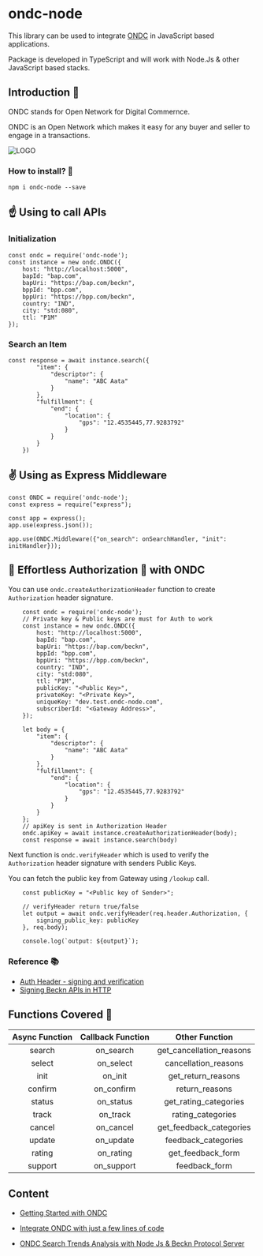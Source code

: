# ondc-node

This library can be used to integrate [ONDC](http://ondc.org/) in JavaScript based applications.

Package is developed in TypeScript and will work with Node.Js & other JavaScript based stacks.

## Introduction 👋

ONDC stands for Open Network for Digital Commernce. 

ONDC is an Open Network which makes it easy for any buyer and seller to engage in a transactions.

![LOGO](https://ondc.org/image/logo.png)

### How to install? 👀

`npm i ondc-node --save`

## ☝️ Using to call APIs

### Initialization

```JS
const ondc = require('ondc-node');
const instance = new ondc.ONDC({
    host: "http://localhost:5000",
    bapId: "bap.com",
    bapUri: "https://bap.com/beckn",
    bppId: "bpp.com",
    bppUri: "https://bpp.com/beckn",
    country: "IND",
    city: "std:080",
    ttl: "P1M"
});
```

### Search an Item

```JS
const response = await instance.search({
        "item": {
            "descriptor": {
                "name": "ABC Aata"
            }
        },
        "fulfillment": {
            "end": {
                "location": {
                    "gps": "12.4535445,77.9283792"
                }
            }
        }
    })
```

## ✌️ Using as Express Middleware

```JS
const ONDC = require('ondc-node');
const express = require("express");

const app = express();
app.use(express.json());

app.use(ONDC.Middleware({"on_search": onSearchHandler, "init": initHandler}));
```

## 🤩 Effortless Authorization 🔐 with ONDC

You can use ```ondc.createAuthorizationHeader``` function to create ```Authorization``` header signature.

```JS
    const ondc = require('ondc-node');
    // Private key & Public keys are must for Auth to work
    const instance = new ondc.ONDC({
        host: "http://localhost:5000",
        bapId: "bap.com",
        bapUri: "https://bap.com/beckn",
        bppId: "bpp.com",
        bppUri: "https://bpp.com/beckn",
        country: "IND",
        city: "std:080",
        ttl: "P1M",
        publicKey: "<Public Key>",
        privateKey: "<Private Key>",
        uniqueKey: "dev.test.ondc-node.com",
        subscriberId: "<Gateway Address>",
    });

    let body = {
        "item": {
            "descriptor": {
                "name": "ABC Aata"
            }
        },
        "fulfillment": {
            "end": {
                "location": {
                    "gps": "12.4535445,77.9283792"
                }
            }
        }
    };
    // apiKey is sent in Authorization Header
    ondc.apiKey = await instance.createAuthorizationHeader(body);
    const response = await instance.search(body)
```

Next function is ```ondc.verifyHeader``` which is used to verify the ```Authorization``` header signature with senders Public Keys.

You can fetch the public key from Gateway using ```/lookup``` call.

```JS
    const publicKey = "<Public key of Sender>";

    // verifyHeader return true/false
    let output = await ondc.verifyHeader(req.header.Authorization, {
        signing_public_key: publicKey
    }, req.body);

    console.log(`output: ${output}`);
```

### Reference 📚

- [Auth Header - signing and verification](https://docs.google.com/document/d/1-xECuAHxzpfF8FEZw9iN3vT7D3i6yDDB1u2dEApAjPA/edit?usp=sharing)
- [Signing Beckn APIs in HTTP](https://docs.google.com/document/d/1Iw_x-6mtfoMh0KJwL4sqQYM0kD17MLxiMCUOZDBerBo/edit?usp=sharing)


## Functions Covered 🚀

| Async Function   |  Callback Function        | Other Function            |
|:----------------:|:-------------------------:|:-------------------------:| 
| search           |        on_search          | get_cancellation_reasons  |       
| select           |        on_select          | cancellation_reasons      |   
| init             |        on_init            | get_return_reasons        |     
| confirm          |        on_confirm         | return_reasons            | 
| status           |        on_status          | get_rating_categories     |      
| track            |        on_track           | rating_categories         |  
| cancel           |        on_cancel          | get_feedback_categories   |        
| update           |        on_update          | feedback_categories       |    
| rating           |        on_rating          | get_feedback_form         |  
| support          |        on_support         | feedback_form             |



## Content

- [Getting Started with ONDC](https://life-of-utkarsh.medium.com/getting-started-with-ondc-21b67de6353e)

- [Integrate ONDC with just a few lines of code](https://life-of-utkarsh.medium.com/integrate-ondc-with-just-a-few-lines-of-code-6bf25b622294)

- [ONDC Search Trends Analysis with Node Js & Beckn Protocol Server](https://life-of-utkarsh.medium.com/ondc-search-trends-analysis-with-node-js-beckn-protocol-server-54a7085712aa)